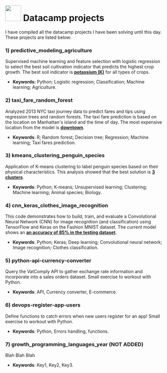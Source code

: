 # <img src="https://github.com/DanLeiria/datacamp-projects/assets/67419641/86929942-5ac2-431b-92fd-83594859b357" width="50" /> Datacamp projects

I have compiled all the datacamp projects I have been solving until this day. These projects are listed below:

### 1) predictive_modeling_agriculture

Supervised machine learning and feature selection with logistic regression to select the best soil cultivation indicator that predicts the highest crop growth. The best soil indicator is <ins>**potassium (K)**</ins> for all types of crops.

- **Keywords:** Python; Logistic regression; Classification; Machine learning; Agriculture.

### 2) taxi_fare_random_forest

Analyzed 2013 NYC taxi journey data to predict fares and tips using regression trees and random forests. The taxi fare prediction is based on the location on Manhattan's island and the time of day. The most expensive location from the model is <ins>**downtown**</ins>.

- **Keywords**: R; Random forest; Decision tree; Regression; Machine learning; Taxi fares prediction.

### 3) kmeans_clustering_penguin_species

Application of K-means clustering to label penguin species based on their physical characteristics. This analysis showed that the best solution is <ins>**3 clusters**</ins>.

- **Keywords**: Python; K-means; Unsupervised learning; Clustering; Machine learning; Animal species; Biology.

### 4) cnn_keras_clothes_image_recognition

This code demonstrates how to build, train, and evaluate a Convolutional Neural Network (CNN) for image recognition (and classification) using TensorFlow and Keras on the Fashion MNIST dataset. The current model shows an <ins>**an accuracy of 85% in the testing dataset**</ins>.

- **Keywords**: Python; Keras; Deep learning; Convolutional neural network; Image recognition; Clothes classification.

### 5) python-api-currency-converter

Query the VatComply API to gather exchange rate information and incorporate into a sales orders dataset. Small exercise to workout with Python.

- **Keywords**: API, Currency converter, E-commerce.

### 6) devops-register-app-users

Define functions to catch errors when new users register for an app! Small exercise to workout with Python.

- **Keywords**: Python, Errors handling, functions.

### 7) growth_programming_languages_year (NOT ADDED)

Blah Blah Blah

- **Keywords**: Key1, Key2, Key3.
